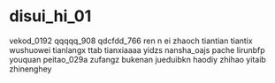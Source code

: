 # disui_hi_01
vekod_0192
qqqqq_908
qdcfdd_766
ren n ei
zhaoch
tiantian
tiantix
wushuowei
tianlangx
ttab
tianxiaaaa
yidzs
nansha_oajs
pache
lirunbfp
youquan
peitao_029a
zufangz
bukenan
jueduibkn
haodiy
zhihao
yitaib
zhinenghey
